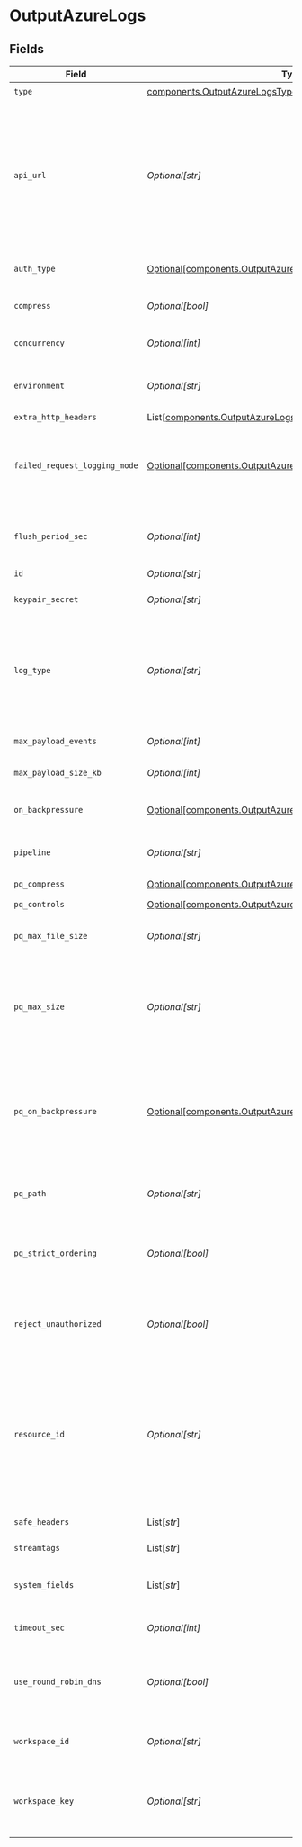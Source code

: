 # OutputAzureLogs


## Fields

| Field                                                                                                                                                                                                                                                                                                                           | Type                                                                                                                                                                                                                                                                                                                            | Required                                                                                                                                                                                                                                                                                                                        | Description                                                                                                                                                                                                                                                                                                                     |
| ------------------------------------------------------------------------------------------------------------------------------------------------------------------------------------------------------------------------------------------------------------------------------------------------------------------------------- | ------------------------------------------------------------------------------------------------------------------------------------------------------------------------------------------------------------------------------------------------------------------------------------------------------------------------------- | ------------------------------------------------------------------------------------------------------------------------------------------------------------------------------------------------------------------------------------------------------------------------------------------------------------------------------- | ------------------------------------------------------------------------------------------------------------------------------------------------------------------------------------------------------------------------------------------------------------------------------------------------------------------------------- |
| `type`                                                                                                                                                                                                                                                                                                                          | [components.OutputAzureLogsType](../../models/components/outputazurelogstype.md)                                                                                                                                                                                                                                                | :heavy_check_mark:                                                                                                                                                                                                                                                                                                              | N/A                                                                                                                                                                                                                                                                                                                             |
| `api_url`                                                                                                                                                                                                                                                                                                                       | *Optional[str]*                                                                                                                                                                                                                                                                                                                 | :heavy_minus_sign:                                                                                                                                                                                                                                                                                                              | Enter the DNS name of the Log API endpoint that sends log data to a Log Analytics workspace in Azure Monitor. Defaults to .ods.opinsights.azure.com. @{product} will add a prefix and suffix around this DNS name to construct a URI in this format: <https://<Workspace_ID><your_DNS_name>/api/logs?api-version=<API version>. |
| `auth_type`                                                                                                                                                                                                                                                                                                                     | [Optional[components.OutputAzureLogsAuthenticationMethod]](../../models/components/outputazurelogsauthenticationmethod.md)                                                                                                                                                                                                      | :heavy_minus_sign:                                                                                                                                                                                                                                                                                                              | Enter workspace ID and workspace key directly, or select a stored secret                                                                                                                                                                                                                                                        |
| `compress`                                                                                                                                                                                                                                                                                                                      | *Optional[bool]*                                                                                                                                                                                                                                                                                                                | :heavy_minus_sign:                                                                                                                                                                                                                                                                                                              | Whether to compress the payload body before sending.                                                                                                                                                                                                                                                                            |
| `concurrency`                                                                                                                                                                                                                                                                                                                   | *Optional[int]*                                                                                                                                                                                                                                                                                                                 | :heavy_minus_sign:                                                                                                                                                                                                                                                                                                              | Maximum number of ongoing requests before blocking.                                                                                                                                                                                                                                                                             |
| `environment`                                                                                                                                                                                                                                                                                                                   | *Optional[str]*                                                                                                                                                                                                                                                                                                                 | :heavy_minus_sign:                                                                                                                                                                                                                                                                                                              | Optionally, enable this config only on a specified Git branch. If empty, will be enabled everywhere.                                                                                                                                                                                                                            |
| `extra_http_headers`                                                                                                                                                                                                                                                                                                            | List[[components.OutputAzureLogsExtraHTTPHeaders](../../models/components/outputazurelogsextrahttpheaders.md)]                                                                                                                                                                                                                  | :heavy_minus_sign:                                                                                                                                                                                                                                                                                                              | Headers to add to all events.                                                                                                                                                                                                                                                                                                   |
| `failed_request_logging_mode`                                                                                                                                                                                                                                                                                                   | [Optional[components.OutputAzureLogsFailedRequestLoggingMode]](../../models/components/outputazurelogsfailedrequestloggingmode.md)                                                                                                                                                                                              | :heavy_minus_sign:                                                                                                                                                                                                                                                                                                              | Determines which data should be logged when a request fails. Defaults to None.  All headers are redacted by default, except those listed under `Safe Headers`.                                                                                                                                                                  |
| `flush_period_sec`                                                                                                                                                                                                                                                                                                              | *Optional[int]*                                                                                                                                                                                                                                                                                                                 | :heavy_minus_sign:                                                                                                                                                                                                                                                                                                              | Maximum time between requests. Small values could cause the payload size to be smaller than the configured Max body size.                                                                                                                                                                                                       |
| `id`                                                                                                                                                                                                                                                                                                                            | *Optional[str]*                                                                                                                                                                                                                                                                                                                 | :heavy_minus_sign:                                                                                                                                                                                                                                                                                                              | Unique ID for this output                                                                                                                                                                                                                                                                                                       |
| `keypair_secret`                                                                                                                                                                                                                                                                                                                | *Optional[str]*                                                                                                                                                                                                                                                                                                                 | :heavy_minus_sign:                                                                                                                                                                                                                                                                                                              | Select (or create) a stored secret that references your access key and secret key.                                                                                                                                                                                                                                              |
| `log_type`                                                                                                                                                                                                                                                                                                                      | *Optional[str]*                                                                                                                                                                                                                                                                                                                 | :heavy_minus_sign:                                                                                                                                                                                                                                                                                                              | The Log Type of events sent to this LogAnalytics workspace. Defaults to `Cribl`. Use only letters, numbers, and `_` characters, and can't exceed 100 characters. Can be overwritten by event field __logType.                                                                                                                   |
| `max_payload_events`                                                                                                                                                                                                                                                                                                            | *Optional[int]*                                                                                                                                                                                                                                                                                                                 | :heavy_minus_sign:                                                                                                                                                                                                                                                                                                              | Max number of events to include in the request body. Default is 0 (unlimited).                                                                                                                                                                                                                                                  |
| `max_payload_size_kb`                                                                                                                                                                                                                                                                                                           | *Optional[int]*                                                                                                                                                                                                                                                                                                                 | :heavy_minus_sign:                                                                                                                                                                                                                                                                                                              | Maximum size, in KB, of the request body.                                                                                                                                                                                                                                                                                       |
| `on_backpressure`                                                                                                                                                                                                                                                                                                               | [Optional[components.OutputAzureLogsBackpressureBehavior]](../../models/components/outputazurelogsbackpressurebehavior.md)                                                                                                                                                                                                      | :heavy_minus_sign:                                                                                                                                                                                                                                                                                                              | Whether to block, drop, or queue events when all receivers are exerting backpressure.                                                                                                                                                                                                                                           |
| `pipeline`                                                                                                                                                                                                                                                                                                                      | *Optional[str]*                                                                                                                                                                                                                                                                                                                 | :heavy_minus_sign:                                                                                                                                                                                                                                                                                                              | Pipeline to process data before sending out to this output.                                                                                                                                                                                                                                                                     |
| `pq_compress`                                                                                                                                                                                                                                                                                                                   | [Optional[components.OutputAzureLogsCompression]](../../models/components/outputazurelogscompression.md)                                                                                                                                                                                                                        | :heavy_minus_sign:                                                                                                                                                                                                                                                                                                              | Codec to use to compress the persisted data.                                                                                                                                                                                                                                                                                    |
| `pq_controls`                                                                                                                                                                                                                                                                                                                   | [Optional[components.OutputAzureLogsPqControls]](../../models/components/outputazurelogspqcontrols.md)                                                                                                                                                                                                                          | :heavy_minus_sign:                                                                                                                                                                                                                                                                                                              | N/A                                                                                                                                                                                                                                                                                                                             |
| `pq_max_file_size`                                                                                                                                                                                                                                                                                                              | *Optional[str]*                                                                                                                                                                                                                                                                                                                 | :heavy_minus_sign:                                                                                                                                                                                                                                                                                                              | The maximum size to store in each queue file before closing and optionally compressing (KB, MB, etc.).                                                                                                                                                                                                                          |
| `pq_max_size`                                                                                                                                                                                                                                                                                                                   | *Optional[str]*                                                                                                                                                                                                                                                                                                                 | :heavy_minus_sign:                                                                                                                                                                                                                                                                                                              | The maximum amount of disk space the queue is allowed to consume. Once reached, the system stops queueing and applies the fallback Queue-full behavior. Enter a numeral with units of KB, MB, etc.                                                                                                                              |
| `pq_on_backpressure`                                                                                                                                                                                                                                                                                                            | [Optional[components.OutputAzureLogsQueueFullBehavior]](../../models/components/outputazurelogsqueuefullbehavior.md)                                                                                                                                                                                                            | :heavy_minus_sign:                                                                                                                                                                                                                                                                                                              | Whether to block or drop events when the queue is exerting backpressure (full capacity or low disk). 'Block' is the same behavior as non-PQ blocking. 'Drop new data' throws away incoming data, while leaving the contents of the PQ unchanged.                                                                                |
| `pq_path`                                                                                                                                                                                                                                                                                                                       | *Optional[str]*                                                                                                                                                                                                                                                                                                                 | :heavy_minus_sign:                                                                                                                                                                                                                                                                                                              | The location for the persistent queue files. To this field's value, the system will append: /<worker-id>/<output-id>.                                                                                                                                                                                                           |
| `pq_strict_ordering`                                                                                                                                                                                                                                                                                                            | *Optional[bool]*                                                                                                                                                                                                                                                                                                                | :heavy_minus_sign:                                                                                                                                                                                                                                                                                                              | Toggle this off to forward new events to receiver(s) before queue is flushed. Otherwise, default drain behavior is FIFO (first in, first out).                                                                                                                                                                                  |
| `reject_unauthorized`                                                                                                                                                                                                                                                                                                           | *Optional[bool]*                                                                                                                                                                                                                                                                                                                | :heavy_minus_sign:                                                                                                                                                                                                                                                                                                              | Reject certs that are not authorized by a CA in the CA certificate path, or by another trusted CA (e.g., the system's CA). Defaults to Yes.                                                                                                                                                                                     |
| `resource_id`                                                                                                                                                                                                                                                                                                                   | *Optional[str]*                                                                                                                                                                                                                                                                                                                 | :heavy_minus_sign:                                                                                                                                                                                                                                                                                                              | Optional Resource ID of the Azure resource to associate the data with. Can be overridden by the __resourceId event field. This ID populates the _ResourceId property, allowing the data to be included in resource-centric queries. If the ID is neither specified nor overridden, resource-centric queries will omit the data. |
| `safe_headers`                                                                                                                                                                                                                                                                                                                  | List[*str*]                                                                                                                                                                                                                                                                                                                     | :heavy_minus_sign:                                                                                                                                                                                                                                                                                                              | List of headers that are safe to log in plain text.                                                                                                                                                                                                                                                                             |
| `streamtags`                                                                                                                                                                                                                                                                                                                    | List[*str*]                                                                                                                                                                                                                                                                                                                     | :heavy_minus_sign:                                                                                                                                                                                                                                                                                                              | Add tags for filtering and grouping in @{product}.                                                                                                                                                                                                                                                                              |
| `system_fields`                                                                                                                                                                                                                                                                                                                 | List[*str*]                                                                                                                                                                                                                                                                                                                     | :heavy_minus_sign:                                                                                                                                                                                                                                                                                                              | Set of fields to automatically add to events using this output. E.g.: cribl_pipe, c*. Wildcards supported.                                                                                                                                                                                                                      |
| `timeout_sec`                                                                                                                                                                                                                                                                                                                   | *Optional[int]*                                                                                                                                                                                                                                                                                                                 | :heavy_minus_sign:                                                                                                                                                                                                                                                                                                              | Amount of time, in seconds, to wait for a request to complete before aborting it.                                                                                                                                                                                                                                               |
| `use_round_robin_dns`                                                                                                                                                                                                                                                                                                           | *Optional[bool]*                                                                                                                                                                                                                                                                                                                | :heavy_minus_sign:                                                                                                                                                                                                                                                                                                              | Enable to use round-robin DNS lookup. When a DNS server returns multiple addresses, this will cause Stream to cycle through them in the order returned.                                                                                                                                                                         |
| `workspace_id`                                                                                                                                                                                                                                                                                                                  | *Optional[str]*                                                                                                                                                                                                                                                                                                                 | :heavy_minus_sign:                                                                                                                                                                                                                                                                                                              | Azure Log Analytics Workspace ID. See Azure Dashboard Workspace > Advanced settings.                                                                                                                                                                                                                                            |
| `workspace_key`                                                                                                                                                                                                                                                                                                                 | *Optional[str]*                                                                                                                                                                                                                                                                                                                 | :heavy_minus_sign:                                                                                                                                                                                                                                                                                                              | Azure Log Analytics Workspace Primary or Secondary Shared Key. See Azure Dashboard Workspace > Advanced settings.                                                                                                                                                                                                               |